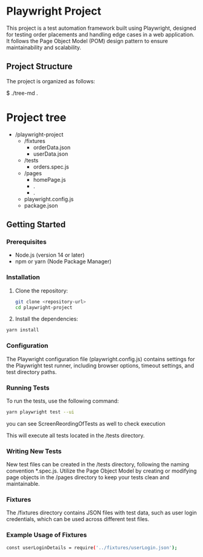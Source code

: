 # Playwright Project

This project is a test automation framework built using Playwright, designed for testing order placements and handling edge cases in a web application. It follows the Page Object Model (POM) design pattern to ensure maintainability and scalability.

## Project Structure

The project is organized as follows:

$ ./tree-md .
# Project tree

 * /playwright-project
   * /fixtures
     * orderData.json
     * userData.json
   * /tests
     * orders.spec.js
   * /pages
     * homePage.js  
     * .
     * .
   * playwright.config.js
   * package.json


## Getting Started

### Prerequisites

- Node.js (version 14 or later)
- npm or yarn (Node Package Manager)

### Installation

1. Clone the repository:

   ```bash
   git clone <repository-url>
   cd playwright-project

2. Install the dependencies:
 ```bash
 yarn install
```
### Configuration
The Playwright configuration file (playwright.config.js) contains settings for the Playwright test runner, including browser options, timeout settings, and test directory paths.

### Running Tests
To run the tests, use the following command:
```bash
yarn playwright test --ui
```
you can see ScreenReordingOfTests as well to check execution

This will execute all tests located in the /tests directory.

### Writing New Tests
New test files can be created in the /tests directory, following the naming convention *.spec.js.
Utilize the Page Object Model by creating or modifying page objects in the /pages directory to keep your tests clean and maintainable.

### Fixtures
The /fixtures directory contains JSON files with test data, such as user login credentials, which can be used across different test files.

### Example Usage of Fixtures
```bash 
const userLoginDetails = require('../fixtures/userLogin.json');
```
